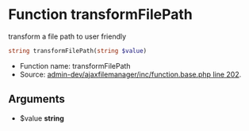 Function transformFilePath
===========================

transform a file path to user friendly



```php
string transformFilePath(string $value)
```

* Function name: transformFilePath
* Source: [admin-dev/ajaxfilemanager/inc/function.base.php line 202](https://github.com/PrestaShop/PrestaShop/blob/1.5.2.0/admin-dev/ajaxfilemanager/inc/function.base.php#L202).

Arguments
---------

* $value **string**


